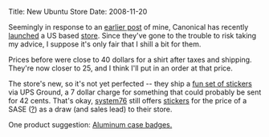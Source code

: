 Title: New Ubuntu Store
Date: 2008-11-20

Seemingly in response to an [earlier post][1] of mine, Canonical has recently
[launched][2] a US based [store][3]. Since they've gone to the trouble to risk
taking my advice, I suppose it's only fair that I shill a bit for them.

Prices before were close to 40 dollars for a shirt after taxes and shipping.
They're now closer to 25, and I think I'll put in an order at that price.

The store's new, so it's not yet perfected -- they ship a [fun set of
stickers][4] via UPS Ground, a 7 dollar charge for something that could
probably be sent for 42 cents. That's okay, [system76][5] still offers
[stickers][6] for the price of a SASE ([?][7]) as a draw (and sales lead) to
their store.

One product suggestion: [Aluminum case badges.][8]

   [1]: //pwnguin.net/ubuntu-gear.html

   [2]: http://www.ubuntu.com/news/us-based-shop

   [3]: http://usshop.ubuntu.com/

   [4]: https://usshop.ubuntu.com/product.php?catid=2&code=09%2095101

   [5]: http://www.system76.com

   [6]: http://system76.com/article_info.php?articles_id=9

   [7]: http://en.wikipedia.org/wiki/Self-addressed_stamped_envelope

   [8]: https://wiki.ubuntu.com/MassachusettsTeam/Projects/AluminiumCaseBadges
